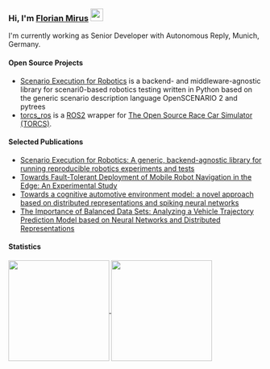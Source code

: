 <!--### Hi there 👋-->
### Hi, I'm [Florian Mirus](https://fmirus.github.io) <img src="https://media.giphy.com/media/hvRJCLFzcasrR4ia7z/giphy.gif" width="25px">

I'm currently working as Senior Developer with Autonomous Reply, Munich, Germany.

#### Open Source Projects

- [Scenario Execution for Robotics](https://github.com/IntelLabs/scenario_execution) is a backend- and middleware-agnostic library for scenari0-based robotics testing written in Python based on the generic scenario description language OpenSCENARIO 2 and pytrees
- [torcs_ros](https://github.com/fmirus/torcs_ros) is a [ROS2](https://docs.ros.org/en/jazzy/index.html) wrapper for [The Open Source Race Car Simulator (TORCS)](https://github.com/fmirus/torcs-1.3.7).

#### Selected Publications

- [Scenario Execution for Robotics: A generic, backend-agnostic library for running reproducible robotics experiments and tests](https://arxiv.org/abs/2409.07080)
- [Towards Fault-Tolerant Deployment of Mobile Robot Navigation in the Edge: An Experimental Study](https://ieeexplore.ieee.org/document/10611013)
- [Towards a cognitive automotive environment model: a novel approach based on distributed representations and spiking neural networks](https://mediatum.ub.tum.de/?id=1519881)
- [The Importance of Balanced Data Sets: Analyzing a Vehicle Trajectory Prediction Model based on Neural Networks and Distributed Representations](https://ieeexplore.ieee.org/document/9206627)

#### Statistics

<a href="https://github.com/anuraghazra/convoychat">
    <img height=200 align="center" src="https://github-readme-stats.vercel.app/api/top-langs?username=fmirus&layout=compact&theme=radical&langs_count=8&card_width=320&hide=postscript" />
</a> 
<a href="https://github.com/anuraghazra/github-readme-stats">
    <img height=200 align="center" src="https://github-readme-stats.vercel.app/api?username=fmirus&layout=compact&show_icons=true&theme=radical" />
</a>
<!--<p align="left"> -->
  <!--<img alt="Top Langs" height="150px" src="https://github-readme-stats-git-masterrstaa-rickstaa.vercel.app/api/top-langs/?username=fmirus&layout=compact&show_icons=true&theme=radical" />-->
  <!--<img alt="github stats" height="150px" src="https://github-readme-stats-git-masterrstaa-rickstaa.vercel.app/api?username=fmirus&theme=radical&show_icons=ture" />-->
<!--</p>-->
<!--
**fmirus/fmirus** is a ✨ _special_ ✨ repository because its `README.md` (this file) appears on your GitHub profile.

Here are some ideas to get you started:

- 🔭 I’m currently working on ...
- 🌱 I’m currently learning ...
- 👯 I’m looking to collaborate on ...
- 🤔 I’m looking for help with ...
- 💬 Ask me about ...
- 📫 How to reach me: ...
- 😄 Pronouns: ...
- ⚡ Fun fact: ...
-->
